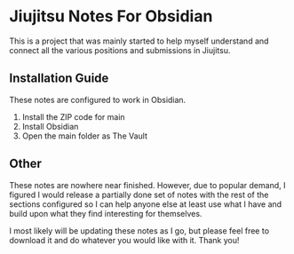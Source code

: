 # Jiujitsu Notes For Obsidian

This is a project that was mainly started to help myself understand and connect all the various positions and submissions in Jiujitsu.

## Installation Guide

These notes are configured to work in Obsidian.

1. Install the ZIP code for main
2. Install Obsidian
3. Open the main folder as The Vault

## Other

These notes are nowhere near finished. However, due to popular demand, I figured I would release a partially done set of notes with the rest of the sections configured so I can help anyone else at least use what I have and build upon what they find interesting for themselves.

I most likely will be updating these notes as I go, but please feel free to download it and do whatever you would like with it. Thank you!

